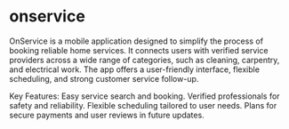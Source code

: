 # onservice

OnService is a mobile application designed to simplify the process of booking reliable home services. It connects users with verified service providers across a wide range of categories, such as cleaning, carpentry, and electrical work. The app offers a user-friendly interface, flexible scheduling, and strong customer service follow-up.

Key Features:
Easy service search and booking.
Verified professionals for safety and reliability.
Flexible scheduling tailored to user needs.
Plans for secure payments and user reviews in future updates.
